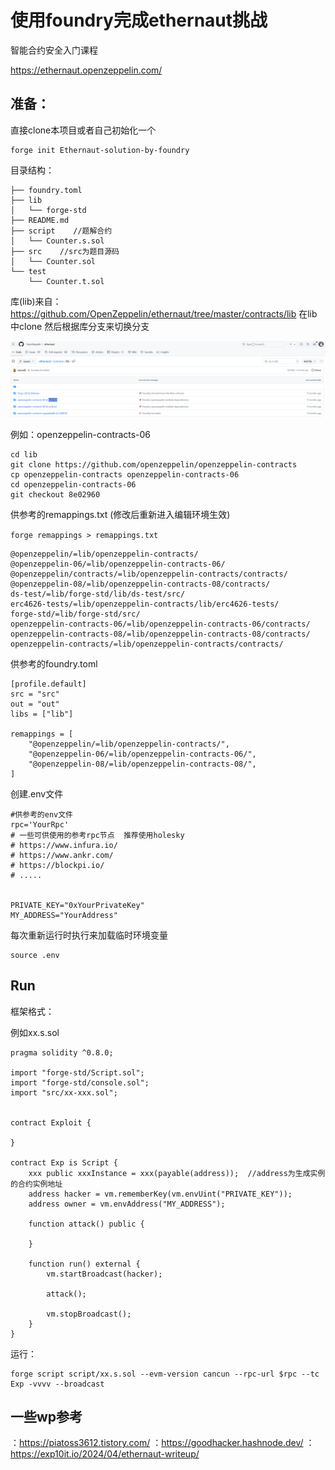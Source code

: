 # 使用foundry完成ethernaut挑战

智能合约安全入门课程

https://ethernaut.openzeppelin.com/



## 准备：

直接clone本项目或者自己初始化一个

```
forge init Ethernaut-solution-by-foundry
```

目录结构：

```
├── foundry.toml
├── lib
│   └── forge-std
├── README.md
├── script    //题解合约
│   └── Counter.s.sol
├── src    //src为题目源码
│   └── Counter.sol
└── test  
    └── Counter.t.sol
```

库(lib)来自：
https://github.com/OpenZeppelin/ethernaut/tree/master/contracts/lib
在lib中clone 然后根据库分支来切换分支

![image-20241201164816224](img/image-20241201164816224.png)

例如：openzeppelin-contracts-06

```
cd lib 
git clone https://github.com/openzeppelin/openzeppelin-contracts
cp openzeppelin-contracts openzeppelin-contracts-06
cd openzeppelin-contracts-06
git checkout 8e02960
```



供参考的remappings.txt  (修改后重新进入编辑环境生效)

`forge remappings > remappings.txt`

```
@openzeppelin/=lib/openzeppelin-contracts/
@openzeppelin-06/=lib/openzeppelin-contracts-06/
@openzeppelin/contracts/=lib/openzeppelin-contracts/contracts/
@openzeppelin-08/=lib/openzeppelin-contracts-08/contracts/
ds-test/=lib/forge-std/lib/ds-test/src/
erc4626-tests/=lib/openzeppelin-contracts/lib/erc4626-tests/
forge-std/=lib/forge-std/src/
openzeppelin-contracts-06/=lib/openzeppelin-contracts-06/contracts/
openzeppelin-contracts-08/=lib/openzeppelin-contracts-08/contracts/
openzeppelin-contracts/=lib/openzeppelin-contracts/contracts/
```



供参考的foundry.toml

```
[profile.default]
src = "src"
out = "out"
libs = ["lib"]

remappings = [
    "@openzeppelin/=lib/openzeppelin-contracts/",
    "@openzeppelin-06/=lib/openzeppelin-contracts-06/",
    "@openzeppelin-08/=lib/openzeppelin-contracts-08/",
]
```



创建.env文件

```
#供参考的env文件
rpc='YourRpc'
# 一些可供使用的参考rpc节点  推荐使用holesky
# https://www.infura.io/
# https://www.ankr.com/
# https://blockpi.io/
# .....


PRIVATE_KEY="0xYourPrivateKey"
MY_ADDRESS="YourAddress"
```

每次重新运行时执行来加载临时环境变量

```
source .env   
```



## Run

框架格式：

例如xx.s.sol

```
pragma solidity ^0.8.0;

import "forge-std/Script.sol";
import "forge-std/console.sol";
import "src/xx-xxx.sol";


contract Exploit {

}

contract Exp is Script {
    xxx public xxxInstance = xxx(payable(address));  //address为生成实例的合约实例地址
    address hacker = vm.rememberKey(vm.envUint("PRIVATE_KEY"));
    address owner = vm.envAddress("MY_ADDRESS");

    function attack() public {

    }

    function run() external {
        vm.startBroadcast(hacker);

        attack();

        vm.stopBroadcast();
    }
}
```

运行：

```
forge script script/xx.s.sol --evm-version cancun --rpc-url $rpc --tc Exp -vvvv --broadcast
```







## 一些wp参考

：https://piatoss3612.tistory.com/
：https://goodhacker.hashnode.dev/
：https://exp10it.io/2024/04/ethernaut-writeup/